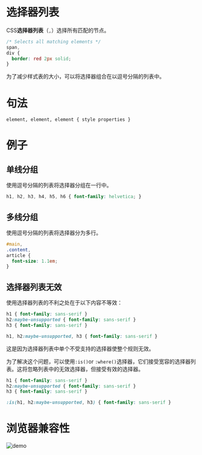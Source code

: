 # 选择器列表

CSS**选择器列表**（`,`）选择所有匹配的节点。

```css
/* Selects all matching elements */
span,
div {
  border: red 2px solid;
}
```

为了减少样式表的大小，可以将选择器组合在以逗号分隔的列表中。

# 句法

```
element, element, element { style properties }
```

# 例子

## 单线分组

使用逗号分隔的列表将选择器分组在一行中。

```css
h1, h2, h3, h4, h5, h6 { font-family: helvetica; }
```

## 多线分组

使用逗号分隔的列表将选择器分为多行。

```css
#main,
.content,
article {
  font-size: 1.1em;
}
```

## 选择器列表无效

使用选择器列表的不利之处在于以下内容不等效：

```css
h1 { font-family: sans-serif }
h2:maybe-unsupported { font-family: sans-serif }
h3 { font-family: sans-serif }
```

```css
h1, h2:maybe-unsupported, h3 { font-family: sans-serif }
```

这是因为选择器列表中单个不受支持的选择器使整个规则无效。

为了解决这个问题，可以使用`:is()`or `:where()`选择器，它们接受宽容的选择器列表。这将忽略列表中的无效选择器，但接受有效的选择器。

```css
h1 { font-family: sans-serif }
h2:maybe-unsupported { font-family: sans-serif }
h3 { font-family: sans-serif }
```

```css
:is(h1, h2:maybe-unsupported, h3) { font-family: sans-serif }
```

# 浏览器兼容性

<img :src="$withBase('/assets/mozillaCss/1617674781(1).jpg')" alt="demo" />